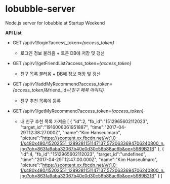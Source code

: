 # lobubble-server
Node.js server for lobubble at Startup Weekend

**API List**

 - GET /api/v1/login?access_token=*{access_token}*
	 - 로그인 정보 불러옴 + 토큰 DB에 저장 및 갱신


 - GET /api/v1/getFriendList?access_token=*{access_token}*
	 - 친구 목록 불러옴 + DB에 정보 저장 및 갱신


 - GET /api/v1/addMyRecommend?access_token=*{access_token}*&friend_id=*{친구 페북 아이디}*
	 - 친구 추천 목록에 등록


 - GET /api/v1/getMyRecommend?access_token=*{access_token}*
	 - 내 친구 추천 목록 가져옴
[
    {
        "id":2,
        "fb_id":"1512965602112023",
        "target_id":"1916006061951887",
        "time":"2017-04-29T12:38:27.000Z",
        "name":"Kim Hanseulmaro",
        "picture":"https://scontent.xx.fbcdn.net/v/t1.0-1/s480x480/15202551_1289281151147137_5720633694706240800_n.jpg?oh=863fa9aba32067b40e0d30c58b88ac6b&oe=5989B21B"
    },
    {
        "id":4,
        "fb_id":"1512965602112023",
        "target_id":"undefined",
        "time":"2017-04-29T12:47:00.000Z",
        "name":"Kim Hanseulmaro",
        "picture":"https://scontent.xx.fbcdn.net/v/t1.0-1/s480x480/15202551_1289281151147137_5720633694706240800_n.jpg?oh=863fa9aba32067b40e0d30c58b88ac6b&oe=5989B21B"
    }
]